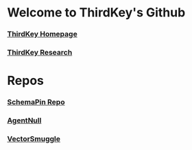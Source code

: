 # Welcome to ThirdKey's Github

### [ThirdKey Homepage](https://thirdkey.ai)  
### [ThirdKey Research](https://research.thirdkey.ai)  

# Repos
### [SchemaPin Repo](https://github.com/ThirdKeyAI/SchemaPin)  
### [AgentNull](https://github.com/ThirdKeyAI/AgentNull)
### [VectorSmuggle](https://github.com/jaschadub/VectorSmuggle)
